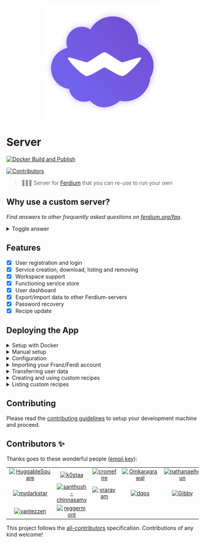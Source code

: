 ﻿<p align="center">
    <img src="./logo.png" alt="" width="300"/>
</p>

# Server
  [![Docker Build and Publish](https://github.com/ferdium/ferdium-server/actions/workflows/docker.yml/badge.svg)](https://github.com/ferdium/ferdium-server/actions/workflows/docker.yml)

<!-- ALL-CONTRIBUTORS-BADGE:START - Do not remove or modify this section -->
<a href='#contributors-'><img src='https://img.shields.io/badge/contributors-16-default.svg?logo=github' alt='Contributors'/></a>
<!-- ALL-CONTRIBUTORS-BADGE:END -->

> 👨🏾‍🍳 Server for [Ferdium](https://ferdium.org) that you can re-use to run your own

## Why use a custom server?

_Find answers to other frequently asked questions on [ferdium.org/faq](https://ferdium.org/faq)._

<details>
<summary>Toggle answer</summary>

A custom server allows you to manage the data of all registered users yourself and add your own recipes to the repository. If you are not interested in doing this you can use our official instance of the server at [api.ferdium.org](https://api.ferdium.org).

</details>

## Features
- [x] User registration and login
- [x] Service creation, download, listing and removing
- [x] Workspace support
- [x] Functioning service store
- [x] User dashboard
- [x] Export/import data to other Ferdium-servers
- [x] Password recovery
- [x] Recipe update

## Deploying the App

<details>
<summary>Setup with Docker</summary>
The easiest way to set up Ferdium-server on your server is with Docker.

The Docker image can be run as is, with the default SQLite database or you can modify your ENV variables to use an external database (e.g. MySQL, MariaDB, Postgres, etc).
After setting up the docker container we recommend you set up an NGINX reverse proxy to access Ferdium-server outside of your home network and protect it with an SSL certificate.

**Warning**, please note that the use of the previous `config.txt` is now deprecated and a number of environment variables have changed, specifically the default database name and location, the internal container port, and an additional `DATA_DIR` variable has been added. Make sure to pass the correct environment variables to your container at runtime. If you are an existing Ferdium-server user, please see [the Ferdium docker documentation](./docker/README.md) for more information about migrating to the new image.

1. Pull the Docker image

    ```sh
    docker pull ferdium/ferdium-server:latest
    ```
2. Create a *new* Docker container with your desired configuration **Existing users please seee the warning above.**

    ```sh
	    docker create \
	    --name=ferdium-server \
	    -e NODE_ENV=development \
	    -e APP_URL=<ferdium-server-url> \
	    -e DB_CONNECTION=<database> \
	    -e DB_HOST=<yourdbhost> \
	    -e DB_PORT=<yourdbport> \
	    -e DB_USER=<yourdbuser> \
	    -e DB_PASSWORD=<yourdbpass> \
	    -e DB_DATABASE=<yourdbdatabase> \
	    -e DB_SSL=false \
	    -e MAIL_CONNECTION=smtp \
	    -e SMTP_HOST=<smtpmailserver> \
	    -e SMTP_PORT=<smtpport> \
	    -e MAIL_SSL=true/false \
	    -e MAIL_USERNAME=<yourmailusername> \
	    -e MAIL_PASSWORD=<yourmailpassword> \
	    -e MAIL_SENDER=<sendemailaddress> \
	    -e IS_CREATION_ENABLED=true \
	    -e IS_DASHBOARD_ENABLED=true \
	    -e IS_REGISTRATION_ENABLED=true \
	    -e CONNECT_WITH_FRANZ=true \
      -e DATA_DIR=data \
	    -p <port>:3333 \
	    -v <path to data>:/data \
	    -v <path to recipes>:/app/recipes \
	    --restart unless-stopped \
	    ferdium/ferdium-server:latest
    ```

    Alternatively, you can also use docker-compose v2 schema. An example can be found [in the docker folder](./docker/docker-compose.yml).

3. Optionally, you can [set up Nginx as a reverse proxy](https://www.digitalocean.com/community/tutorials/how-to-set-up-a-node-js-application-for-production-on-ubuntu-16-04#set-up-nginx-as-a-reverse-proxy-server).

For more information on configuring the Docker image, please read [the Ferdium docker documentation](./docker/README.md).
</details>
<details>
<summary>Manual setup</summary>

1. Clone repository with submodule
2. Install the [AdonisJS CLI](https://adonisjs.com/)
3. Copy `.env.example` to `.env` and edit the [configuration](#configuration) to your needs
4. Have env DB_SSL=true only if your database is postgres and it is hosted online on platforms like GCP, AWS, etc
5. Run `npm install` to install local dependencies
6. Run the database migrations with

    ```js
    node ace migration:run
    ```

7. Start the server with

    ```js
    npm start
    ```
</details>
<details>
<summary>Configuration</summary>

Ferdium-server's configuration is saved inside an `.env` file. Besides AdonisJS's settings, Ferdium-server has the following custom settings:
- `IS_CREATION_ENABLED` (`true` or `false`, default: `true`): Whether to enable the [creation of custom recipes](#creating-and-using-custom-recipes)
- `IS_REGISTRATION_ENABLED` (`true` or `false`, default: `true`): Whether to enable the creation of new user accounts
- `IS_DASHBOARD_ENABLED` (`true` or `false`, default: `true`): Whether to enable the user dashboard
- `CONNECT_WITH_FRANZ` (`true` or `false`, default: `true`): Whether to enable connections to the Franz server. By enabling this option, Ferdium-server can:
  - Show the full Franz recipe library instead of only custom recipes
  - Import Franz accounts
</details>
<details>
<summary>Importing your Franz/Ferdi account</summary>

Ferdium-server allows you to import your full Franz/Ferdi account, including all its settings.

To import your Franz/Ferdi account, open `http://[YOUR FERDIUM-SERVER]/import` in your browser and login using your Franz/Ferdi account details. Ferdium-server will create a new user with the same credentials and copy your Franz/Ferdi settings, services and workspaces.
</details>
<details>
<summary>Transferring user data</summary>

Please refer to <https://github.com/getferdi/ferdi/wiki/Transferring-data-between-servers>
</details>
<details>
<summary>Creating and using custom recipes</summary>
Ferdium-server allows to extends the Franz/Ferdi recipe catalogue with custom Ferdium recipes.

For documentation on how to create a recipe, please visit [the official guide](https://github.com/ferdium/ferdium-recipes/blob/main/docs/integration.md).

To add your recipe to Ferdium-server, open `http://[YOUR FERDIUM-SERVER]/new` in your browser. You can now define the following settings:

- `Author`: Author who created the recipe
- `Name`: Name for your new service. Can contain spaces and unicode characters
- `Service ID`: Unique ID for this recipe. Does not contain spaces or special characters (e.g. `google-drive`)
- `Link to SVG image`: Direct link to a 1024x1024 SVG image that is used as a logo inside the store. Please use jsDelivr when using a file uploaded to GitHub as raw.githubusercontent files won't load
- `Recipe files`: Recipe files that you created using the [recipe creation guide](https://github.com/ferdium/ferdium-recipes/blob/main/docs/integration.md). Please do _not_ package your files beforehand - upload the raw files (you can drag and drop multiple files). Ferdium-server will automatically package and store the recipe in the right format. Please also do not drag and drop or select the whole folder, select the individual files.

</details>
<details>
<summary>Listing custom recipes</summary>

Inside Ferdium, searching for `ferdium:custom` will list all of your custom recipes.
</details>

## Contributing

Please read the [contributing guidelines](CONTRIBUTING.md) to setup your development machine and proceed.

## Contributors ✨

Thanks goes to these wonderful people ([emoji key](https://allcontributors.org/docs/en/emoji-key)):

<!-- ALL-CONTRIBUTORS-LIST:START - Do not remove or modify this section -->
<!-- prettier-ignore-start -->
<!-- markdownlint-disable -->
<table>
  <tr>
    <td align="center"><a href='https://pogonip.pw/' title='nick: code'><img src='https://avatars.githubusercontent.com/u/5242865?v=4' alt='HuggableSquare' style='width:100px;'/></a></td>
    <td align="center"><a href='http://code-addict.pl' title='Michał Kostewicz: code'><img src='https://avatars.githubusercontent.com/u/6313392?v=4' alt='k0staa' style='width:100px;'/></a></td>
    <td align="center"><a href='https://gitlab.com/cromefire_' title='Cromefire_: code'><img src='https://avatars.githubusercontent.com/u/26320625?v=4' alt='cromefire' style='width:100px;'/></a></td>
    <td align="center"><a href='https://omkaragrawal.dev' title='OMKAR AGRAWAL: code'><img src='https://avatars.githubusercontent.com/u/10913160?v=4' alt='Omkaragrawal' style='width:100px;'/></a></td>
    <td align="center"><a href='http://www.nathanaelhoun.fr' title='Nathanaël Houn: review'><img src='https://avatars.githubusercontent.com/u/45119518?v=4' alt='nathanaelhoun' style='width:100px;'/></a></td>
    <td align="center"><a href='https://github.com/ericreeves' title='Eric Reeves: infra'><img src='https://avatars.githubusercontent.com/u/1744930?v=4' alt='ericreeves' style='width:100px;'/></a></td>
    <td align="center"><a href='https://github.com/SpecialAro' title='André Oliveira: infra, design'><img src='https://avatars.githubusercontent.com/u/37463445?v=4' alt='SpecialAro' style='width:100px;'/></a></td>
  </tr>
  <tr>
    <td align="center"><a href='https://mydarkstar.net' title='mydarkstar: review'><img src='https://avatars.githubusercontent.com/u/17343993?v=4' alt='mydarkstar' style='width:100px;'/></a></td>
    <td align="center"><a href='https://santhosh.cyou' title='Santhosh C: code'><img src='https://avatars.githubusercontent.com/u/20743451?v=4' alt='santhosh-chinnasamy' style='width:100px;'/></a></td>
    <td align="center"><a href='https://github.com/vraravam' title='Vijay Aravamudhan: review, code'><img src='https://avatars.githubusercontent.com/u/69629?v=4' alt='vraravam' style='width:100px;'/></a></td>
    <td align="center"><a href='https://github.com/dqos' title='Tamer: design'><img src='https://avatars.githubusercontent.com/u/8611981?v=4' alt='dqos' style='width:100px;'/></a></td>
    <td align="center"><a href='https://github.com/Gibby' title='Gibby: infra, doc'><img src='https://avatars.githubusercontent.com/u/503761?v=4' alt='Gibby' style='width:100px;'/></a></td>
    <td align="center"><a href='https://github.com/palepinkdot' title='MG: review'><img src='https://avatars.githubusercontent.com/u/55257671?v=4' alt='palepinkdot' style='width:100px;'/></a></td>
    <td align="center"><a href='https://github.com/xthursdayx' title='thursday: infra'><img src='https://avatars.githubusercontent.com/u/18044308?v=4' alt='xthursdayx' style='width:100px;'/></a></td>
  </tr>
  <tr>
    <td align="center"><a href='https://vantezzen.io/' title='Bennett: code'><img src='https://avatars.githubusercontent.com/u/10333196?v=4' alt='vantezzen' style='width:100px;'/></a></td>
    <td align="center"><a href='https://gitlab.com/reggermont/' title='Romain Eggermont: infra'><img src='https://avatars.githubusercontent.com/u/14902909?v=4' alt='reggermont' style='width:100px;'/></a></td>
  </tr>
</table>

<!-- markdownlint-restore -->
<!-- prettier-ignore-end -->

<!-- ALL-CONTRIBUTORS-LIST:END -->

This project follows the [all-contributors](https://github.com/all-contributors/all-contributors) specification. Contributions of any kind welcome!

